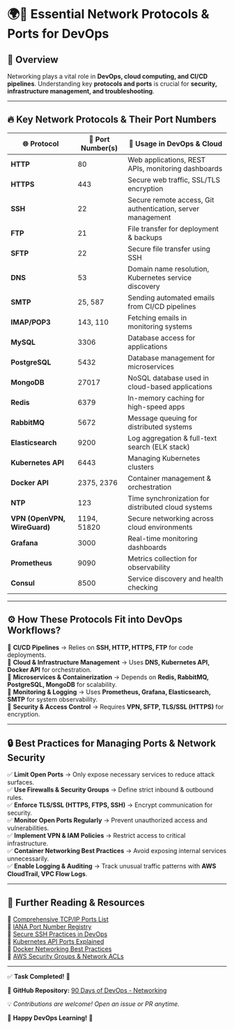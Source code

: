 # 🌍🚀 Essential Network Protocols & Ports for DevOps   

## 📌 **Overview**  
Networking plays a vital role in **DevOps, cloud computing, and CI/CD pipelines**. Understanding key **protocols and ports** is crucial for **security, infrastructure management, and troubleshooting**.   

---

## 🔥 **Key Network Protocols & Their Port Numbers**  

| 🌐 **Protocol** | 🔢 **Port Number(s)** | 📌 **Usage in DevOps & Cloud** |
|--------------|-----------------|-------------------------------|
| **HTTP** | 80 | Web applications, REST APIs, monitoring dashboards |
| **HTTPS** | 443 | Secure web traffic, SSL/TLS encryption |
| **SSH** | 22 | Secure remote access, Git authentication, server management |
| **FTP** | 21 | File transfer for deployment & backups |
| **SFTP** | 22 | Secure file transfer using SSH |
| **DNS** | 53 | Domain name resolution, Kubernetes service discovery |
| **SMTP** | 25, 587 | Sending automated emails from CI/CD pipelines |
| **IMAP/POP3** | 143, 110 | Fetching emails in monitoring systems |
| **MySQL** | 3306 | Database access for applications |
| **PostgreSQL** | 5432 | Database management for microservices |
| **MongoDB** | 27017 | NoSQL database used in cloud-based applications |
| **Redis** | 6379 | In-memory caching for high-speed apps |
| **RabbitMQ** | 5672 | Message queuing for distributed systems |
| **Elasticsearch** | 9200 | Log aggregation & full-text search (ELK stack) |
| **Kubernetes API** | 6443 | Managing Kubernetes clusters |
| **Docker API** | 2375, 2376 | Container management & orchestration |
| **NTP** | 123 | Time synchronization for distributed cloud systems |
| **VPN (OpenVPN, WireGuard)** | 1194, 51820 | Secure networking across cloud environments |
| **Grafana** | 3000 | Real-time monitoring dashboards |
| **Prometheus** | 9090 | Metrics collection for observability |
| **Consul** | 8500 | Service discovery and health checking |

---

## ⚙️ **How These Protocols Fit into DevOps Workflows?**  

🔹 **CI/CD Pipelines** → Relies on **SSH, HTTP, HTTPS, FTP** for code deployments.  
🔹 **Cloud & Infrastructure Management** → Uses **DNS, Kubernetes API, Docker API** for orchestration.  
🔹 **Microservices & Containerization** → Depends on **Redis, RabbitMQ, PostgreSQL, MongoDB** for scalability.  
🔹 **Monitoring & Logging** → Uses **Prometheus, Grafana, Elasticsearch, SMTP** for system observability.  
🔹 **Security & Access Control** → Requires **VPN, SFTP, TLS/SSL (HTTPS)** for encryption.  

---

## 🔒 **Best Practices for Managing Ports & Network Security**  

✅ **Limit Open Ports** → Only expose necessary services to reduce attack surfaces.  
✅ **Use Firewalls & Security Groups** → Define strict inbound & outbound rules.  
✅ **Enforce TLS/SSL (HTTPS, FTPS, SSH)** → Encrypt communication for security.  
✅ **Monitor Open Ports Regularly** → Prevent unauthorized access and vulnerabilities.  
✅ **Implement VPN & IAM Policies** → Restrict access to critical infrastructure.  
✅ **Container Networking Best Practices** → Avoid exposing internal services unnecessarily.  
✅ **Enable Logging & Auditing** → Track unusual traffic patterns with **AWS CloudTrail, VPC Flow Logs**.  

---

## 📖 **Further Reading & Resources**  

🔗 [Comprehensive TCP/IP Ports List](https://en.wikipedia.org/wiki/List_of_TCP_and_UDP_port_numbers)  
🔗 [IANA Port Number Registry](https://www.iana.org/assignments/service-names-port-numbers/service-names-port-numbers.xhtml)  
🔗 [Secure SSH Practices in DevOps](https://www.ssh.com/academy/ssh)  
🔗 [Kubernetes API Ports Explained](https://kubernetes.io/docs/reference/networking/)  
🔗 [Docker Networking Best Practices](https://docs.docker.com/network/)  
🔗 [AWS Security Groups & Network ACLs](https://docs.aws.amazon.com/vpc/latest/userguide/VPC_SecurityGroups.html)  

---

✅ **Task Completed!** 🚀  

📌 **GitHub Repository:** [90 Days of DevOps - Networking](https://github.com/Prafulpatekar/90DaysOfDevOps/tree/master/2025/networking)  

💡 *Contributions are welcome! Open an issue or PR anytime.*  

🚀 **Happy DevOps Learning!** 🎉